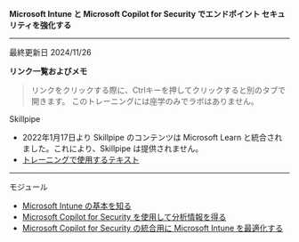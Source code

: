 **Microsoft Intune と Microsoft Copilot for Security でエンドポイント セキュリティを強化する**
***

最終更新日 2024/11/26

**リンク一覧およびメモ**

 > リンクをクリックする際に、Ctrlキーを押してクリックすると別のタブで開きます。
 > このトレーニングには座学のみでラボはありません。

Skillpipe

- 2022年1月17日より Skillpipe のコンテンツは Microsoft Learn と統合されました。これにより、Skillpipe は提供されません。
- [トレーニングで使用するテキスト](https://learn.microsoft.com/ja-jp/training/paths/enhance-endpoint-security-microsoft-intune-copilot/)

***
モジュール
- [Microsoft Intune の基本を知る](https://learn.microsoft.com/ja-jp/training/modules/discover-microsoft-intune-essentials/)
- [Microsoft Copilot for Security を使用して分析情報を得る](https://learn.microsoft.com/ja-jp/training/modules/unlock-insights-microsoft-copilot-security/)
- [Microsoft Copilot for Security の統合用に Microsoft Intune を最適化する](https://learn.microsoft.com/ja-jp/training/modules/optimize-microsoft-intune-microsoft-copilot-security-integration/)